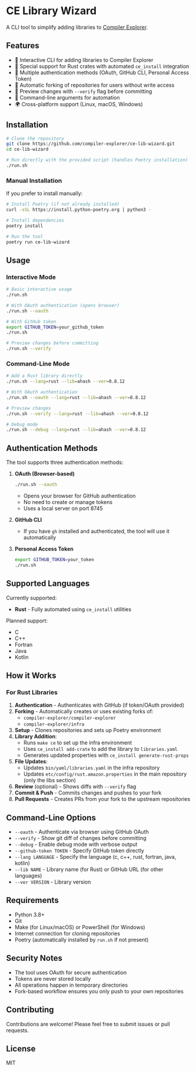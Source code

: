 # CE Library Wizard

A CLI tool to simplify adding libraries to [Compiler Explorer](https://godbolt.org/).

## Features

- 🚀 Interactive CLI for adding libraries to Compiler Explorer
- 🦀 Special support for Rust crates with automated `ce_install` integration
- 🔐 Multiple authentication methods (OAuth, GitHub CLI, Personal Access Token)
- 🍴 Automatic forking of repositories for users without write access
- 📝 Preview changes with `--verify` flag before committing
- 🎯 Command-line arguments for automation
- 🌍 Cross-platform support (Linux, macOS, Windows)

## Installation

```bash
# Clone the repository
git clone https://github.com/compiler-explorer/ce-lib-wizard.git
cd ce-lib-wizard

# Run directly with the provided script (handles Poetry installation)
./run.sh
```

### Manual Installation

If you prefer to install manually:

```bash
# Install Poetry (if not already installed)
curl -sSL https://install.python-poetry.org | python3 -

# Install dependencies
poetry install

# Run the tool
poetry run ce-lib-wizard
```

## Usage

### Interactive Mode

```bash
# Basic interactive usage
./run.sh

# With OAuth authentication (opens browser)
./run.sh --oauth

# With GitHub token
export GITHUB_TOKEN=your_github_token
./run.sh

# Preview changes before committing
./run.sh --verify
```

### Command-Line Mode

```bash
# Add a Rust library directly
./run.sh --lang=rust --lib=ahash --ver=0.8.12

# With OAuth authentication
./run.sh --oauth --lang=rust --lib=ahash --ver=0.8.12

# Preview changes
./run.sh --verify --lang=rust --lib=ahash --ver=0.8.12

# Debug mode
./run.sh --debug --lang=rust --lib=ahash --ver=0.8.12
```

## Authentication Methods

The tool supports three authentication methods:

1. **OAuth (Browser-based)**
   ```bash
   ./run.sh --oauth
   ```
   - Opens your browser for GitHub authentication
   - No need to create or manage tokens
   - Uses a local server on port 8745

2. **GitHub CLI**
   - If you have `gh` installed and authenticated, the tool will use it automatically

3. **Personal Access Token**
   ```bash
   export GITHUB_TOKEN=your_token
   ./run.sh
   ```

## Supported Languages

Currently supported:
- **Rust** - Fully automated using `ce_install` utilities

Planned support:
- C
- C++
- Fortran
- Java
- Kotlin

## How it Works

### For Rust Libraries

1. **Authentication** - Authenticates with GitHub (if token/OAuth provided)
2. **Forking** - Automatically creates or uses existing forks of:
   - `compiler-explorer/compiler-explorer`
   - `compiler-explorer/infra`
3. **Setup** - Clones repositories and sets up Poetry environment
4. **Library Addition**:
   - Runs `make ce` to set up the infra environment
   - Uses `ce_install add-crate` to add the library to `libraries.yaml`
   - Generates updated properties with `ce_install generate-rust-props`
5. **File Updates**:
   - Updates `bin/yaml/libraries.yaml` in the infra repository
   - Updates `etc/config/rust.amazon.properties` in the main repository (only the libs section)
6. **Review** (optional) - Shows diffs with `--verify` flag
7. **Commit & Push** - Commits changes and pushes to your fork
8. **Pull Requests** - Creates PRs from your fork to the upstream repositories

## Command-Line Options

- `--oauth` - Authenticate via browser using GitHub OAuth
- `--verify` - Show git diff of changes before committing
- `--debug` - Enable debug mode with verbose output
- `--github-token TOKEN` - Specify GitHub token directly
- `--lang LANGUAGE` - Specify the language (c, c++, rust, fortran, java, kotlin)
- `--lib NAME` - Library name (for Rust) or GitHub URL (for other languages)
- `--ver VERSION` - Library version

## Requirements

- Python 3.8+
- Git
- Make (for Linux/macOS) or PowerShell (for Windows)
- Internet connection for cloning repositories
- Poetry (automatically installed by `run.sh` if not present)

## Security Notes

- The tool uses OAuth for secure authentication
- Tokens are never stored locally
- All operations happen in temporary directories
- Fork-based workflow ensures you only push to your own repositories

## Contributing

Contributions are welcome! Please feel free to submit issues or pull requests.

## License

MIT